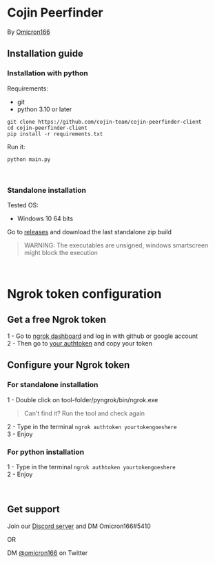 # Cojin Peerfinder

By [Omicron166](https://github.com/omicron166)

## Installation guide

### Installation with python
Requirements:
- git
- python 3.10 or later
```
git clone https://github.com/cojin-team/cojin-peerfinder-client
cd cojin-peerfinder-client
pip install -r requirements.txt
```

Run it:
```
python main.py
```
<br>

### Standalone installation
Tested OS:
- Windows 10 64 bits

Go to [releases](https://github.com/cojin-team/cojin-peerfinder-client/releases/) and download the last standalone zip build

> WARNING: The executables are unsigned, windows smartscreen might block the execution

<br>

# Ngrok token configuration

## Get a free Ngrok token

1 - Go to [ngrok dashboard](https://dashboard.ngrok.com/login) and log in with github or google account<br>
2 - Then go to [your authtoken](https://dashboard.ngrok.com/get-started/your-authtoken) and copy your token<br>

## Configure your Ngrok token

### For standalone installation

1 - Double click on tool-folder/pyngrok/bin/ngrok.exe
> Can't find it? Run the tool and check again

2 - Type in the terminal `ngrok authtoken yourtokengoeshere`<br>
3 - Enjoy

### For python installation
1 - Type in the terminal `ngrok authtoken yourtokengoeshere`<br>
2 - Enjoy

<br>

## Get support

Join our [Discord server](https://discord.gg/6hJ2b4yQXE) and DM Omicron166#5410

OR

DM [@omicron166](https://twitter.com/omicron166) on Twitter
